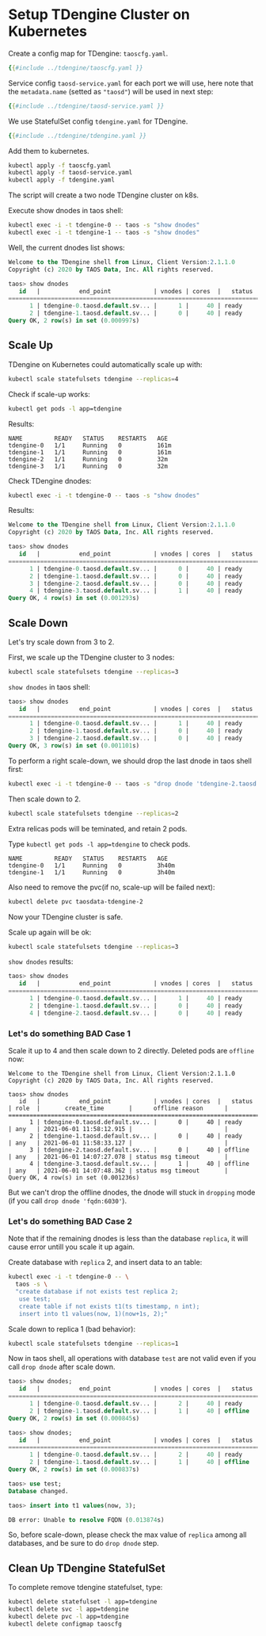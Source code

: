 # Setup TDengine Cluster on Kubernetes

Create a config map for TDengine: `taoscfg.yaml`.

```yaml
{{#include ../tdengine/taoscfg.yaml }}
```

Service config `taosd-service.yaml` for each port we will use, here note that the `metadata.name` (setted as `"taosd"`) will be used in next step:

```yaml
{{#include ../tdengine/taosd-service.yaml }}
```

We use StatefulSet config `tdengine.yaml` for TDengine.

```yaml
{{#include ../tdengine/tdengine.yaml }}
```

Add them to kubernetes.

```sh
kubectl apply -f taoscfg.yaml
kubectl apply -f taosd-service.yaml
kubectl apply -f tdengine.yaml
```

The script will create a two node TDengine cluster on k8s.

Execute show dnodes in taos shell:

```sh
kubectl exec -i -t tdengine-0 -- taos -s "show dnodes"
kubectl exec -i -t tdengine-1 -- taos -s "show dnodes"
```

Well, the current dnodes list shows:

```sql
Welcome to the TDengine shell from Linux, Client Version:2.1.1.0
Copyright (c) 2020 by TAOS Data, Inc. All rights reserved.

taos> show dnodes
   id   |           end_point            | vnodes | cores  |   status   | role  |       create_time       |      offline reason      |
======================================================================================================================================
      1 | tdengine-0.taosd.default.sv... |      1 |     40 | ready      | any   | 2021-06-01 17:13:24.181 |                          |
      2 | tdengine-1.taosd.default.sv... |      0 |     40 | ready      | any   | 2021-06-01 17:14:09.257 |                          |
Query OK, 2 row(s) in set (0.000997s)
```

## Scale Up

TDengine on Kubernetes could automatically scale up with:

```sh
kubectl scale statefulsets tdengine --replicas=4
```

Check if scale-up works:

```sh
kubectl get pods -l app=tdengine 
```

Results:

```text
NAME         READY   STATUS    RESTARTS   AGE
tdengine-0   1/1     Running   0          161m
tdengine-1   1/1     Running   0          161m
tdengine-2   1/1     Running   0          32m
tdengine-3   1/1     Running   0          32m
```

Check TDengine dnodes:

```sh
kubectl exec -i -t tdengine-0 -- taos -s "show dnodes"
```

Results:

```sql
Welcome to the TDengine shell from Linux, Client Version:2.1.1.0
Copyright (c) 2020 by TAOS Data, Inc. All rights reserved.

taos> show dnodes
   id   |           end_point            | vnodes | cores  |   status   | role  |       create_time       |      offline reason      |
======================================================================================================================================
      1 | tdengine-0.taosd.default.sv... |      0 |     40 | ready      | any   | 2021-06-01 11:58:12.915 |                          |
      2 | tdengine-1.taosd.default.sv... |      0 |     40 | ready      | any   | 2021-06-01 11:58:33.127 |                          |
      3 | tdengine-2.taosd.default.sv... |      0 |     40 | ready      | any   | 2021-06-01 14:07:27.078 |                          |
      4 | tdengine-3.taosd.default.sv... |      1 |     40 | ready      | any   | 2021-06-01 14:07:48.362 |                          |
Query OK, 4 row(s) in set (0.001293s)
```

## Scale Down

Let's try scale down from 3 to 2.

First, we scale up the TDengine cluster to 3 nodes:

```sh
kubectl scale statefulsets tdengine --replicas=3
```

`show dnodes` in taos shell:

```sql
taos> show dnodes
   id   |           end_point            | vnodes | cores  |   status   | role  |       create_time       |      offline reason      |
======================================================================================================================================
      1 | tdengine-0.taosd.default.sv... |      1 |     40 | ready      | any   | 2021-06-01 16:27:24.852 |                          |
      2 | tdengine-1.taosd.default.sv... |      0 |     40 | ready      | any   | 2021-06-01 16:27:53.339 |                          |
      3 | tdengine-2.taosd.default.sv... |      0 |     40 | ready      | any   | 2021-06-01 16:28:49.787 |                          |
Query OK, 3 row(s) in set (0.001101s)
```

To perform a right scale-down, we should drop the last dnode in taos shell first:

```sh
kubectl exec -i -t tdengine-0 -- taos -s "drop dnode 'tdengine-2.taosd.default.svc.cluster.local:6030'"
```

Then scale down to 2.

```sh
kubectl scale statefulsets tdengine --replicas=2
```

Extra relicas pods will be teminated, and retain 2 pods.

Type `kubectl get pods -l app=tdengine` to check pods.

```text
NAME         READY   STATUS    RESTARTS   AGE
tdengine-0   1/1     Running   0          3h40m
tdengine-1   1/1     Running   0          3h40m
```

Also need to remove the pvc(if no, scale-up will be failed next):

```sh
kubectl delete pvc taosdata-tdengine-2
```

Now your TDengine cluster is safe.

Scale up again will be ok:

```sh
kubectl scale statefulsets tdengine --replicas=3
```

`show dnodes` results:

```sql
taos> show dnodes
   id   |           end_point            | vnodes | cores  |   status   | role  |       create_time       |      offline reason      |
======================================================================================================================================
      1 | tdengine-0.taosd.default.sv... |      1 |     40 | ready      | any   | 2021-06-01 16:27:24.852 |                          |
      2 | tdengine-1.taosd.default.sv... |      0 |     40 | ready      | any   | 2021-06-01 16:27:53.339 |                          |
      4 | tdengine-2.taosd.default.sv... |      0 |     40 | ready      | any   | 2021-06-01 16:40:49.177 |                          |
```

### Let's do something BAD Case 1

Scale it up to 4 and then scale down to 2 directly. Deleted pods are `offline` now:

```text
Welcome to the TDengine shell from Linux, Client Version:2.1.1.0
Copyright (c) 2020 by TAOS Data, Inc. All rights reserved.

taos> show dnodes
   id   |           end_point            | vnodes | cores  |   status   | role  |       create_time       |      offline reason      |
======================================================================================================================================
      1 | tdengine-0.taosd.default.sv... |      0 |     40 | ready      | any   | 2021-06-01 11:58:12.915 |                          |
      2 | tdengine-1.taosd.default.sv... |      0 |     40 | ready      | any   | 2021-06-01 11:58:33.127 |                          |
      3 | tdengine-2.taosd.default.sv... |      0 |     40 | offline    | any   | 2021-06-01 14:07:27.078 | status msg timeout       |
      4 | tdengine-3.taosd.default.sv... |      1 |     40 | offline    | any   | 2021-06-01 14:07:48.362 | status msg timeout       |
Query OK, 4 row(s) in set (0.001236s)
```

But we can't drop the offline dnodes, the dnode will stuck in `dropping` mode (if you call `drop dnode 'fqdn:6030'`).

### Let's do something BAD Case 2

Note that if the remaining dnodes is less than the database `replica`, it will cause error untill you scale it up again.

Create database with `replica` 2, and insert data to an table:

```sh
kubectl exec -i -t tdengine-0 -- \
  taos -s \
  "create database if not exists test replica 2;
   use test; 
   create table if not exists t1(ts timestamp, n int);
   insert into t1 values(now, 1)(now+1s, 2);"
```

Scale down to replica 1 (bad behavior):

```sh
kubectl scale statefulsets tdengine --replicas=1
```

Now in taos shell, all operations with database `test` are not valid even if you call `drop dnode` after scale down.

```sql
taos> show dnodes;
   id   |           end_point            | vnodes | cores  |   status   | role  |       create_time       |      offline reason      |
======================================================================================================================================
      1 | tdengine-0.taosd.default.sv... |      2 |     40 | ready      | any   | 2021-06-01 15:55:52.562 |                          |
      2 | tdengine-1.taosd.default.sv... |      1 |     40 | offline    | any   | 2021-06-01 15:56:07.212 | status msg timeout       |
Query OK, 2 row(s) in set (0.000845s)

taos> show dnodes;
   id   |           end_point            | vnodes | cores  |   status   | role  |       create_time       |      offline reason      |
======================================================================================================================================
      1 | tdengine-0.taosd.default.sv... |      2 |     40 | ready      | any   | 2021-06-01 15:55:52.562 |                          |
      2 | tdengine-1.taosd.default.sv... |      1 |     40 | offline    | any   | 2021-06-01 15:56:07.212 | status msg timeout       |
Query OK, 2 row(s) in set (0.000837s)

taos> use test;
Database changed.

taos> insert into t1 values(now, 3);

DB error: Unable to resolve FQDN (0.013874s)
```

So, before scale-down, please check the max value of `replica` among all databases, and be sure to do `drop dnode` step.

## Clean Up TDengine StatefulSet

To complete remove tdengine statefulset, type:

```sh
kubectl delete statefulset -l app=tdengine
kubectl delete svc -l app=tdengine
kubectl delete pvc -l app=tdengine
kubectl delete configmap taoscfg
```
